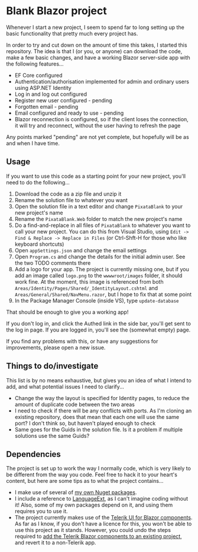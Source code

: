 # Blank Blazor project

Whenever I start a new project, I seem to spend far to long setting up the basic functionality that pretty much every project has.

In order to try and cut down on the amount of time this takes, I started this repository. The idea is that I (or you, or anyone) can download the code, make a few basic changes, and have a working Blazor server-side app with the following features...

- EF Core configured
- Authentication/authorisation implemented for admin and ordinary users using ASP.NET Identity
- Log in and log out configured
- Register new user configured - pending
- Forgotten email - pending
- Email configured and ready to use - pending
- Blazor reconnection is configured, so if the client loses the connection, it will try and reconnect, without the user having to refresh the page

Any points marked "pending" are not yet complete, but hopefully will be as and when I have time.

## Usage

If you want to use this code as a starting point for your new project, you'll need to do the following...

1. Download the code as a zip file and unzip it
2. Rename the solution file to whatever you want
3. Open the solution file in a text editor and change `PixataBlank` to your new project's name
4. Rename the `PixataBlank.Web` folder to match the new project's name
5. Do a find-and-replace in all files of `PixataBlank` to whatever you want to call your new project. You can do this from Visual Studio, using `Edit -> Find & Replace -> Replace in Files` (or Ctrl-Shft-H for those who like keyboard shortcuts)
6. Open `appSettings.json` and change the email settings
7. Open `Program.cs` and change the details for the initial admin user. See the two TODO comments there
8. Add a logo for your app. The project is currently missing one, but if you add an image called `logo.png` to the `wwwwroot/images` folder, it should work fine. At the moment, this image is referenced from both `Areas/Identity/Pages/Shared/_IdentityLayout.cshtml` and `Areas/General/Shared/NavMenu.razor`, but I hope to fix that at some point
9. In the Package Manager Console (inside VS), type `update-database`

That should be enough to give you a working app!

If you don't log in, and click the Authed link in the side bar, you'll get sent to the log in page. If you are logged in, you'll see the (somewhat empty) page.

If you find any problems with this, or have any suggestions for improvements, please open a new issue.

## Things to do/investigate

This list is by no means exhaustive, but gives you an idea of what I intend to add, and what potential issues I need to clarify...

- Change the way the layout is specified for Identity pages, to reduce the amount of duplicate code between the two areas
- I need to check if there will be any conflicts with ports. As I'm cloning an existing repository, does that mean that each one will use the same port? I don't think so, but haven't played enough to check
- Same goes for the Guids in the solution file. Is it a problem if multiple solutions use the same Guids?

## Dependencies

The project is set up to work the way I normally code, which is very likely to be different from the way you code. Feel free to hack it to your heart's content, but here are some tips as to what the project contains...

- I make use of several of [my own Nuget packages](https://www.nuget.org/packages?q=Pixata).
- I include a reference to [LanguageExt](https://github.com/louthy/language-ext/), as I can't imagine coding without it! Also, some of my own packages depend on it, and using them requires you to use it.
- The project currently makes use of the [Telerik UI for Blazor components](https://www.telerik.com/blazor-ui). As far as I know, if you don't have a licence for this, you won't be able to use this project as it stands. However, you could undo the steps required to [add the Telerik Blazor components to an existing project](https://docs.telerik.com/blazor-ui/getting-started/server-blazor#step-2---add-the-telerik-blazor-components-to-an-existing-project), and revert it to a non-Telerik app.